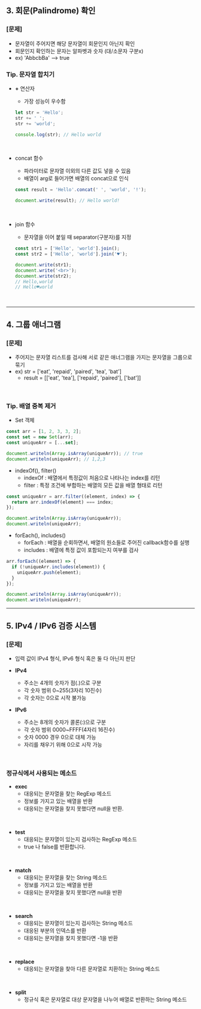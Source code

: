## 3. 회문(Palindrome) 확인<a id="3"></a>

### **[문제]**

- 문자열이 주어지면 해당 문자열이 회문인지 아닌지 확인
- 회문인지 확인하는 문자는 알파벳과 숫자 (대/소문자 구분x)
- ex) 'AbbcbBa' --> true

### Tip. 문자열 합치기

- **+** 연산자

  - 가장 성능이 우수함

  ```js
  let str = 'Hello';
  str += ' ';
  str += 'world';

  console.log(str); // Hello world
  ```

<br>

- concat 함수

  - 파라미터로 문자열 이외의 다른 값도 넣을 수 있음
  - 배열이 arg로 들어가면 배열의 concat으로 인식

  ```js
  const result = 'Hello'.concat(' ', 'world', '!');

  document.write(result); // Hello world!
  ```

<br>

- join 함수

  - 문자열을 이어 붙일 때 separator(구분자)를 지정

  ```js
  const str1 = ['Hello', 'world'].join();
  const str2 = ['Hello', 'world'].join('♥');

  document.write(str1);
  document.write('<br>');
  document.write(str2);
  // Hello,world
  // Hello♥world
  ```

  <br>

---

## 4. 그룹 애너그램<a id="4"></a>

### **[문제]**

- 주어지는 문자열 리스트를 검사해 서로 같은 애너그램을 가지는 문자열을 그룹으로 묶기
- ex) str = ['eat', 'repaid', 'paired', 'tea', 'bat']
  - result = [['eat', 'tea'], ['repaid', 'paired'], ['bat']]

<br>

### Tip. 배열 중복 제거

- Set 객체

```js
const arr = [1, 2, 3, 3, 2];
const set = new Set(arr);
const uniqueArr = [...set];

document.writeln(Array.isArray(uniqueArr)); // true
document.writeln(uniqueArr); // 1,2,3
```

- indexOf(), filter()
  - indexOf : 배열에서 특정값이 처음으로 나타나는 index를 리턴
  - filter : 특정 조건에 부합하는 배열의 모든 값을 배열 형태로 리턴

```js
const uniqueArr = arr.filter((element, index) => {
  return arr.indexOf(element) === index;
});

document.writeln(Array.isArray(uniqueArr));
document.writeln(uniqueArr);
```

- forEach(), includes()
  - forEach : 배열을 순회하면서, 배열의 원소들로 주어진 callback함수를 실행
  - includes : 배열에 특정 값이 포함되는지 여부를 검사

```js
arr.forEach((element) => {
  if (!uniqueArr.includes(element)) {
    uniqueArr.push(element);
  }
});

document.writeln(Array.isArray(uniqueArr));
document.writeln(uniqueArr);
```

---

## 5. IPv4 / IPv6 검증 시스템<a id="5"></a>

### **[문제]**

- 입력 값이 IPv4 형식, IPv6 형식 혹은 둘 다 아닌지 판단
- **IPv4**

  - 주소는 4개의 숫자가 점(.)으로 구분
  - 각 숫자 범위 0~255(3자리 10진수)
  - 각 숫자는 0으로 시작 불가능

- **IPv6**
  - 주소는 8개의 숫자가 콜론(:)으로 구분
  - 각 숫자 범위 0000~FFFF(4자리 16진수)
  - 숫자 0000 경우 0으로 대체 가능
  - 자리를 채우기 위해 0으로 시작 가능

<br>

### 정규식에서 사용되는 메소드

- **exec**
  - 대응되는 문자열을 찾는 RegExp 메소드
  - 정보를 가지고 있는 배열을 반환
  - 대응되는 문자열을 찾지 못했다면 null을 반환.

<br>

- **test**
  - 대응되는 문자열이 있는지 검사하는 RegExp 메소드
  - true 나 false를 반환합니다.

<br>

- **match**
  - 대응되는 문자열을 찾는 String 메소드
  - 정보를 가지고 있는 배열을 반환
  - 대응되는 문자열을 찾지 못했다면 null을 반환

<br>

- **search**
  - 대응되는 문자열이 있는지 검사하는 String 메소드
  - 대응된 부분의 인덱스를 반환
  - 대응되는 문자열을 찾지 못했다면 -1을 반환

<br>

- **replace**
  - 대응되는 문자열을 찾아 다른 문자열로 치환하는 String 메소드

<br>

- **split**
  - 정규식 혹은 문자열로 대상 문자열을 나누어 배열로 반환하는 String 메소드
